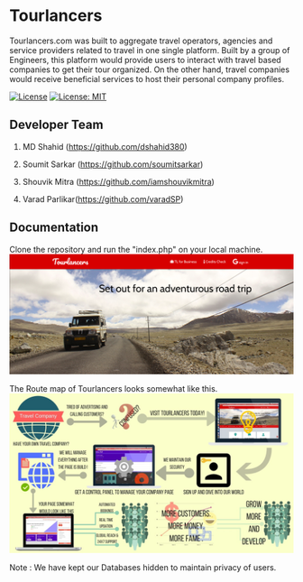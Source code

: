 # Tourlancers
Tourlancers.com was built to aggregate travel operators, agencies and service providers related to travel in one single platform. Built by a group of Engineers, this platform would provide users to interact with travel based companies to get their tour organized. On the other hand, travel companies would receive beneficial services to host their personal company profiles.


[![License](https://img.shields.io/badge/License-Apache%202.0-blue.svg)](https://opensource.org/licenses/Apache-2.0) [![License: MIT](https://img.shields.io/badge/License-MIT-yellow.svg)](https://opensource.org/licenses/MIT)




## Developer Team 

1. MD Shahid (https://github.com/dshahid380)

2. Soumit Sarkar (https://github.com/soumitsarkar) 

3. Shouvik Mitra (https://github.com/iamshouvikmitra)

4. Varad Parlikar(https://github.com/varadSP)


## Documentation

Clone the repository and run the "index.php" on your local machine.
![Home Page](https://github.com/XDoodler/Tourlancers/blob/master/Screenshot%20from%202019-12-05%2009-57-45.png)

The Route map of Tourlancers looks somewhat like this.
![The Route Map](https://github.com/XDoodler/Tourlancers/blob/master/img/DFD.jpeg)


Note : We have kept our Databases hidden to maintain privacy of users. 
